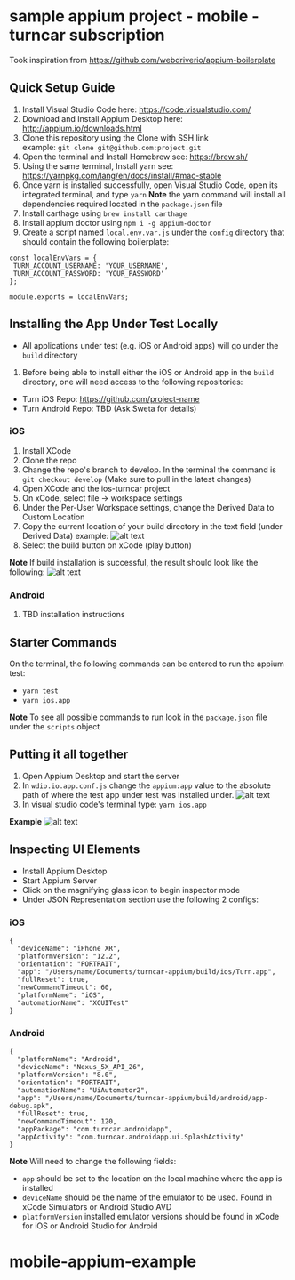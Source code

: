 # sample appium project - mobile - turncar subscription 

Took inspiration from https://github.com/webdriverio/appium-boilerplate

## Quick Setup Guide
1. Install Visual Studio Code here: https://code.visualstudio.com/
2. Download and Install Appium Desktop here: http://appium.io/downloads.html 
3. Clone this repository using the Clone with SSH link  
  example: `git clone git@github.com:project.git`
4. Open the terminal and Install Homebrew see: https://brew.sh/
5. Using the same terminal, Install yarn see: https://yarnpkg.com/lang/en/docs/install/#mac-stable
6. Once yarn is installed successfully, open Visual Studio Code, open its integrated terminal, and type `yarn`
 **Note** the yarn command will install all dependencies required located in the `package.json` file
 7. Install carthage using `brew install carthage`
 8. Install appium doctor using `npm i -g appium-doctor`
 9. Create a script named `local.env.var.js` under the `config` directory that should contain the following boilerplate:
 ```
 const localEnvVars = {
  TURN_ACCOUNT_USERNAME: 'YOUR_USERNAME',
  TURN_ACCOUNT_PASSWORD: 'YOUR_PASSWORD'
};

module.exports = localEnvVars;
 ```


## Installing the App Under Test Locally
* All applications under test (e.g. iOS or Android apps) will go under the `build` directory

1. Before being able to install either the iOS or Android app in the `build` directory, one will need access to the following repositories:

* Turn iOS Repo: https://github.com/project-name
* Turn Android Repo: TBD (Ask Sweta for details)

### iOS
1. Install XCode
2. Clone the repo
3. Change the repo's branch to develop. In the terminal the command is `git checkout develop` (Make sure to pull in the latest changes)
4. Open XCode and the ios-turncar project
5. On xCode, select file -> workspace settings
6. Under the Per-User Workspace settings, change the Derived Data to Custom Location
7. Copy the current location of your build directory in the text field  (under Derived Data)
example:
![alt text](https://github.com/project-name/build_path.png)
8. Select the build button on xCode (play button)

**Note** If build installation is successful, the result should look like the following:
![alt text](https://github.com/project-name/build_path.png)

### Android
1. TBD installation instructions


## Starter Commands
On the terminal, the following commands can be entered to run the appium test:
* `yarn test`
* `yarn ios.app`

**Note** To see all possible commands to run look in the `package.json` file under the `scripts` object

## Putting it all together
1. Open Appium Desktop and start the server
2. In `wdio.io.app.conf.js` change the `appium:app` value to the absolute path of where the test app under test was installed under.
![alt text](https://github.com/turncar-appium/blob/master/instruction_images/change_build_installation_path.png)
3. In visual studio code's terminal type: `yarn ios.app`

**Example**
![alt text](https://github.com/turncar-appium/blob/master/instruction_images/build_example.gif)


## Inspecting UI Elements
* Install Appium Desktop
* Start Appium Server
* Click on the magnifying glass icon to begin inspector mode
* Under JSON Representation section use the following 2 configs:
### iOS
```
{
  "deviceName": "iPhone XR",
  "platformVersion": "12.2",
  "orientation": "PORTRAIT",
  "app": "/Users/name/Documents/turncar-appium/build/ios/Turn.app",
  "fullReset": true,
  "newCommandTimeout": 60,
  "platformName": "iOS",
  "automationName": "XCUITest"
}
```

### Android
```
{
  "platformName": "Android",
  "deviceName": "Nexus_5X_API_26",
  "platformVersion": "8.0",
  "orientation": "PORTRAIT",
  "automationName": "UiAutomator2",
  "app": "/Users/name/Documents/turncar-appium/build/android/app-debug.apk",
  "fullReset": true,
  "newCommandTimeout": 120,
  "appPackage": "com.turncar.androidapp",
  "appActivity": "com.turncar.androidapp.ui.SplashActivity"
}
```

**Note** Will need to change the following fields:
* `app` should be set to the location on the local machine where the app is installed
* `deviceName` should be the name of the emulator to be used. Found in xCode Simulators or Android Studio AVD
* `platformVersion` installed emulator versions should be found in xCode for iOS or Android Studio for Android
# mobile-appium-example
